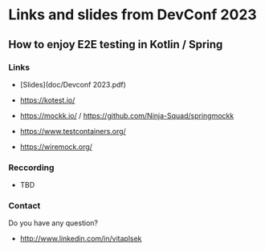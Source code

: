 # Links and slides from DevConf 2023 
## How to enjoy E2E testing in Kotlin / Spring

### Links
 - [Slides](doc/Devconf 2023.pdf)

 - https://kotest.io/
 - https://mockk.io/ / https://github.com/Ninja-Squad/springmockk
 - https://www.testcontainers.org/
 - https://wiremock.org/

### Reccording
 - TBD 

### Contact

Do you have any question? 
- http://www.linkedin.com/in/vitaplsek

